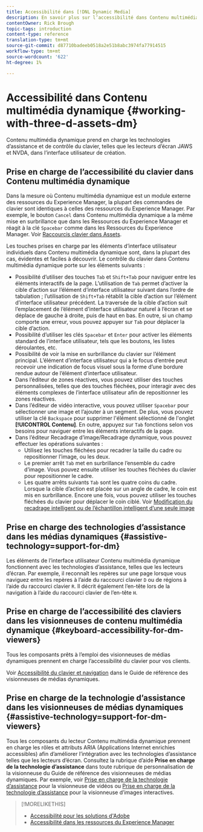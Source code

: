 ```yaml
---
title: Accessibilité dans [!DNL Dynamic Media]
description: En savoir plus sur l’accessibilité dans Contenu multimédia dynamique et Visionneuses de contenu multimédia dynamique
contentOwner: Rick Brough
topic-tags: introduction
content-type: reference
translation-type: tm+mt
source-git-commit: d87710badeeb0518a2e51b8abc3974fa77914515
workflow-type: tm+mt
source-wordcount: '622'
ht-degree: 1%

---
```



# Accessibilité dans Contenu multimédia dynamique {#working-with-three-d-assets-dm}

Contenu multimédia dynamique prend en charge les technologies d’assistance et de contrôle du clavier, telles que les lecteurs d’écran JAWS et NVDA, dans l’interface utilisateur de création.

## Prise en charge de l’accessibilité du clavier dans Contenu multimédia dynamique

Dans la mesure où Contenu multimédia dynamique est un module externe des ressources du Experience Manager, la plupart des commandes de clavier sont identiques à celles des ressources du Experience Manager. Par exemple, le bouton `Cancel` dans Contenu multimédia dynamique a la même mise en surbrillance que dans les Ressources du Experience Manager et réagit à la clé `Spacebar` comme dans les Ressources du Experience Manager. Voir [Raccourcis clavier dans Assets](/help/assets/accessibility.md#keyboard-shortcuts).

Les touches prises en charge par les éléments d’interface utilisateur individuels dans Contenu multimédia dynamique sont, dans la plupart des cas, évidentes et faciles à découvrir. Le contrôle du clavier dans Contenu multimédia dynamique porte sur les éléments suivants :

* Possibilité d’utiliser des touches `Tab` et `Shift+Tab` pour naviguer entre les éléments interactifs de la page.
L’utilisation de `Tab` permet d’activer la cible d’action sur l’élément d’interface utilisateur suivant dans l’ordre de tabulation ; l’utilisation de `Shift+Tab` rétablit la cible d’action sur l’élément d’interface utilisateur précédent.
La traversée de la cible d’action suit l’emplacement de l’élément d’interface utilisateur naturel à l’écran et se déplace de gauche à droite, puis de haut en bas. En outre, si un champ comporte une erreur, vous pouvez appuyer sur `Tab` pour déplacer la cible d’action.
* Possibilité d’utiliser les clés `Spacebar` et `Enter` pour activer les éléments standard de l’interface utilisateur, tels que les boutons, les listes déroulantes, etc.
* Possibilité de voir la mise en surbrillance du clavier sur l’élément principal. L’élément d’interface utilisateur qui a le focus d’entrée peut recevoir une indication de focus visuel sous la forme d’une bordure rendue autour de l’élément d’interface utilisateur.
* Dans l’éditeur de zones réactives, vous pouvez utiliser des touches personnalisées, telles que des touches fléchées, pour interagir avec des éléments complexes de l’interface utilisateur afin de repositionner les zones réactives.
* Dans l’éditeur de vidéo interactive, vous pouvez utiliser `Spacebar` pour sélectionner une image et l’ajouter à un segment. De plus, vous pouvez utiliser la clé `Backspace` pour supprimer l&#39;élément sélectionné de l&#39;onglet **[!UICONTROL Contenu]**. En outre, appuyez sur `Tab` fonctions selon vos besoins pour naviguer entre les éléments interactifs de la page.
* Dans l’éditeur Recadrage d’image/Recadrage dynamique, vous pouvez effectuer les opérations suivantes :
   * Utilisez les touches fléchées pour recadrer la taille du cadre ou repositionner l’image, ou les deux.
   * Le premier arrêt `Tab` met en surbrillance l’ensemble du cadre d’image. Vous pouvez ensuite utiliser les touches fléchées du clavier pour repositionner le cadre.
   * Les quatre arrêts suivants `Tab` sont les quatre coins du cadre. Lorsque la cible d’action est placée sur un angle de cadre, le coin est mis en surbrillance. Encore une fois, vous pouvez utiliser les touches fléchées du clavier pour déplacer le coin ciblé.
Voir [Modification du recadrage intelligent ou de l’échantillon intelligent d’une seule image](/help/assets/dynamic-media/image-profiles.md#editing-the-smart-crop-or-smart-swatch-of-a-single-image)

<!-- Keyboarding is the same because Dynamic Media is using the same UI library (Coral 3 (AEM 6.5) or Coral Spectrum (in Skyline)) as entire AEM Assets.  -->

<!-- In the Hotspot editor, Dynamic Media lets you use arrow keys to control the position of a hot spot. See [Carousel Banners](/help/assets/dynamic-media/carousel-banners.md##adding-hotspots-or-image-maps-to-an-image-banner) or [Interactive Images](/help/assets/dynamic-media/interactive-images.md#adding-hotspots-to-an-image-banner)  -->

<!-- I think we should definitely mention this in the DM-specific area of documentation for keyboard support. -->

<!-- I would not get into much of details of specific keyboard support logic of these editors. One of the reasons - chances are that accessibility support will receive Phase2-like attention, with more holistic approach. -->

## Prise en charge des technologies d’assistance dans les médias dynamiques {#assistive-technology=support-for-dm}

Les éléments de l’interface utilisateur Contenu multimédia dynamique fonctionnent avec les technologies d’assistance, telles que les lecteurs d’écran. Par exemple, il reconnaît les repères sur une page lorsque vous naviguez entre les repères à l’aide du raccourci clavier `D` ou de régions à l’aide du raccourci clavier `R`. Il décrit également l’en-tête lors de la navigation à l’aide du raccourci clavier de l’en-tête `H`.

## Prise en charge de l’accessibilité des claviers dans les visionneuses de contenu multimédia dynamique {#keyboard-accessibility-for-dm-viewers}

Tous les composants prêts à l’emploi des visionneuses de médias dynamiques prennent en charge l’accessibilité du clavier pour vos clients.

Voir [Accessibilité du clavier et navigation](https://docs.adobe.com/content/help/fr-FR/dynamic-media-developer-resources/library/c-keyboard-accessibility.html) dans le Guide de référence des visionneuses de médias dynamiques.

## Prise en charge de la technologie d’assistance dans les visionneuses de médias dynamiques {#assistive-technology=support-for-dm-viewers}

Tous les composants du lecteur Contenu multimédia dynamique prennent en charge les rôles et attributs ARIA (Applications Internet enrichies accessibles) afin d’améliorer l’intégration avec les technologies d’assistance telles que les lecteurs d’écran.
Consultez la rubrique d’aide **Prise en charge de la technologie d’assistance** dans toute rubrique de personnalisation de la visionneuse du Guide de référence des visionneuses de médias dynamiques. Par exemple, voir [Prise en charge de la technologie d’assistance](https://docs.adobe.com/content/help/en/dynamic-media-developer-resources/library/viewers-aem-assets-dmc/video/r-html5-video-viewer-20-assistive.html) pour la visionneuse de vidéos ou [Prise en charge de la technologie d’assistance](https://experienceleague.adobe.com/docs/dynamic-media-developer-resources/library/viewers-for-aem-assets-only/interactive-images/c-html5-aem-interactive-image-assistive.html?lang=en#viewers-for-aem-assets-only) pour la visionneuse d’images interactives.

>[!MORELIKETHIS]
>
>* [Accessibilité pour les solutions d&#39;Adobe](https://www.adobe.com/accessibility.html)
>* [Accessibilité dans les ressources du Experience Manager](/help/assets/dynamic-media/accessibility-dm.md)

